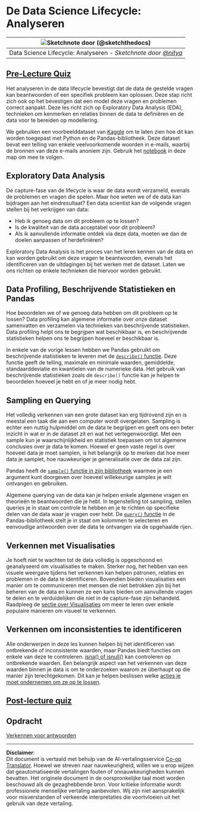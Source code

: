 <!--
CO_OP_TRANSLATOR_METADATA:
{
  "original_hash": "661dad02c3ac239644d34c1eb51e76f8",
  "translation_date": "2025-09-06T21:14:25+00:00",
  "source_file": "4-Data-Science-Lifecycle/15-analyzing/README.md",
  "language_code": "nl"
}
-->
# De Data Science Lifecycle: Analyseren

|![ Sketchnote door [(@sketchthedocs)](https://sketchthedocs.dev) ](../../sketchnotes/15-Analyzing.png)|
|:---:|
| Data Science Lifecycle: Analyseren - _Sketchnote door [@nitya](https://twitter.com/nitya)_ |

## [Pre-Lecture Quiz](https://ff-quizzes.netlify.app/en/ds/quiz/28)

Het analyseren in de data lifecycle bevestigt dat de data de gestelde vragen kan beantwoorden of een specifiek probleem kan oplossen. Deze stap richt zich ook op het bevestigen dat een model deze vragen en problemen correct aanpakt. Deze les richt zich op Exploratory Data Analysis (EDA), technieken om kenmerken en relaties binnen de data te definiëren en de data voor te bereiden op modellering.

We gebruiken een voorbeelddataset van [Kaggle](https://www.kaggle.com/balaka18/email-spam-classification-dataset-csv/version/1) om te laten zien hoe dit kan worden toegepast met Python en de Pandas-bibliotheek. Deze dataset bevat een telling van enkele veelvoorkomende woorden in e-mails, waarbij de bronnen van deze e-mails anoniem zijn. Gebruik het [notebook](notebook.ipynb) in deze map om mee te volgen.

## Exploratory Data Analysis

De capture-fase van de lifecycle is waar de data wordt verzameld, evenals de problemen en vragen die spelen. Maar hoe weten we of de data kan bijdragen aan het eindresultaat? 
Een data scientist kan de volgende vragen stellen bij het verkrijgen van data:
-   Heb ik genoeg data om dit probleem op te lossen?
-   Is de kwaliteit van de data acceptabel voor dit probleem?
-   Als ik aanvullende informatie ontdek via deze data, moeten we dan de doelen aanpassen of herdefiniëren?

Exploratory Data Analysis is het proces van het leren kennen van de data en kan worden gebruikt om deze vragen te beantwoorden, evenals het identificeren van de uitdagingen bij het werken met de dataset. Laten we ons richten op enkele technieken die hiervoor worden gebruikt.

## Data Profiling, Beschrijvende Statistieken en Pandas
Hoe beoordelen we of we genoeg data hebben om dit probleem op te lossen? Data profiling kan algemene informatie over onze dataset samenvatten en verzamelen via technieken van beschrijvende statistieken. Data profiling helpt ons te begrijpen wat beschikbaar is, en beschrijvende statistieken helpen ons te begrijpen hoeveel er beschikbaar is.

In enkele van de vorige lessen hebben we Pandas gebruikt om beschrijvende statistieken te leveren met de [`describe()` functie](https://pandas.pydata.org/pandas-docs/stable/reference/api/pandas.DataFrame.describe.html). Deze functie geeft de telling, maximale en minimale waarden, gemiddelde, standaarddeviatie en kwantielen van de numerieke data. Het gebruik van beschrijvende statistieken zoals de `describe()` functie kan je helpen te beoordelen hoeveel je hebt en of je meer nodig hebt.

## Sampling en Querying
Het volledig verkennen van een grote dataset kan erg tijdrovend zijn en is meestal een taak die aan een computer wordt overgelaten. Sampling is echter een nuttig hulpmiddel om de data te begrijpen en geeft ons een beter inzicht in wat er in de dataset zit en wat het vertegenwoordigt. Met een sample kun je waarschijnlijkheid en statistiek toepassen om tot algemene conclusies over je data te komen. Hoewel er geen vaste regel is over hoeveel data je moet samplen, is het belangrijk op te merken dat hoe meer data je samplet, hoe nauwkeuriger je generalisatie over de data zal zijn. 

Pandas heeft de [`sample()` functie in zijn bibliotheek](https://pandas.pydata.org/pandas-docs/stable/reference/api/pandas.DataFrame.sample.html) waarmee je een argument kunt doorgeven over hoeveel willekeurige samples je wilt ontvangen en gebruiken.

Algemene querying van de data kan je helpen enkele algemene vragen en theorieën te beantwoorden die je hebt. In tegenstelling tot sampling, stellen queries je in staat om controle te hebben en je te richten op specifieke delen van de data waar je vragen over hebt. 
De [`query()` functie](https://pandas.pydata.org/pandas-docs/stable/reference/api/pandas.DataFrame.query.html) in de Pandas-bibliotheek stelt je in staat om kolommen te selecteren en eenvoudige antwoorden over de data te ontvangen via de opgehaalde rijen.

## Verkennen met Visualisaties
Je hoeft niet te wachten tot de data volledig is opgeschoond en geanalyseerd om visualisaties te maken. Sterker nog, het hebben van een visuele weergave tijdens het verkennen kan helpen patronen, relaties en problemen in de data te identificeren. Bovendien bieden visualisaties een manier om te communiceren met mensen die niet betrokken zijn bij het beheren van de data en kunnen ze een kans bieden om aanvullende vragen te delen en te verduidelijken die niet in de capture-fase zijn behandeld. Raadpleeg de [sectie over Visualisaties](../../../../../../../../../3-Data-Visualization) om meer te leren over enkele populaire manieren om visueel te verkennen.

## Verkennen om inconsistenties te identificeren
Alle onderwerpen in deze les kunnen helpen bij het identificeren van ontbrekende of inconsistente waarden, maar Pandas biedt functies om enkele van deze te controleren. [isna() of isnull()](https://pandas.pydata.org/pandas-docs/stable/reference/api/pandas.isna.html) kan controleren op ontbrekende waarden. Een belangrijk aspect van het verkennen van deze waarden binnen je data is om te onderzoeken waarom ze überhaupt op die manier zijn terechtgekomen. Dit kan je helpen beslissen welke [acties je moet ondernemen om ze op te lossen](/2-Working-With-Data/08-data-preparation/notebook.ipynb).

## [Post-lecture quiz](https://ff-quizzes.netlify.app/en/ds/quiz/29)

## Opdracht

[Verkennen voor antwoorden](assignment.md)

---

**Disclaimer**:  
Dit document is vertaald met behulp van de AI-vertalingsservice [Co-op Translator](https://github.com/Azure/co-op-translator). Hoewel we streven naar nauwkeurigheid, willen we u erop wijzen dat geautomatiseerde vertalingen fouten of onnauwkeurigheden kunnen bevatten. Het originele document in de oorspronkelijke taal moet worden beschouwd als de gezaghebbende bron. Voor kritieke informatie wordt professionele menselijke vertaling aanbevolen. Wij zijn niet aansprakelijk voor misverstanden of verkeerde interpretaties die voortvloeien uit het gebruik van deze vertaling.